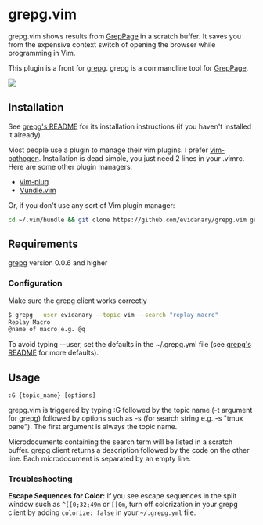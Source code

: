 # grepg.vim #

grepg.vim shows results from [GrepPage](https://www.greppage.com) in a scratch buffer. It saves you from the expensive context switch of opening the browser while programming in Vim.

This plugin is a front for [grepg](https://github.com/tejal29/grepg). grepg is a commandline tool for [GrepPage](https://www.greppage.com).

![](http://i.imgur.com/wcoDRL8.png)

## Installation ##

See [grepg's README](https://github.com/tejal29/grepg) for its installation instructions (if you haven't installed it already).

Most people use a plugin to manage their vim plugins. I prefer [vim-pathogen](https://github.com/tpope/vim-pathogen#readme). Installation is dead simple, you just need 2 lines in your .vimrc. Here are some other plugin managers:

- [vim-plug](https://github.com/junegunn/vim-plug#readme)
- [Vundle.vim](https://github.com/gmarik/Vundle.vim#readme)

Or, if you don't use any sort of Vim plugin manager:

```sh
cd ~/.vim/bundle && git clone https://github.com/evidanary/grepg.vim grepg && echo "set runtimepath^=~/.vim/bundle/grepg" >> ~/.vimrc
```

## Requirements ##
[grepg](https://github.com/tejal29/grepg) version 0.0.6 and higher

### Configuration ###

Make sure the grepg client works correctly

```sh
$ grepg --user evidanary --topic vim --search "replay macro"
Replay Macro
@name of macro e.g. @q
```
To avoid typing --user, set the defaults in the ~/.grepg.yml file (see [grepg's README](https://github.com/tejal29/grepg) for more defaults).

## Usage ##

    :G {topic_name} [options]

grepg.vim is triggered by typing :G followed by the topic name (-t argument for grepg) followed by options such as -s (for search string e.g. -s "tmux pane"). The first argument is always the topic name.

Microdocuments containing the search term will be listed in a scratch buffer. grepg client returns a description followed by the code on the other line. Each microdocument is separated by an empty line.

### Troubleshooting ###

**Escape Sequences for Color:**
If you see escape sequences in the split window such as `^[[0;32;49m` or `[[0m`, turn off colorization in your grepg client by adding  `colorize: false`  in your `~/.grepg.yml` file.
